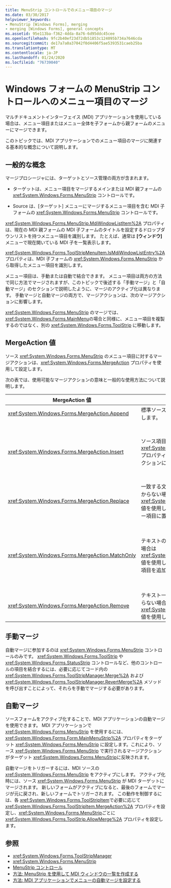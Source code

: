 ```yaml
---
title: MenuStrip コントロールでのメニュー項目のマージ
ms.date: 03/30/2017
helpviewer_keywords:
- MenuStrip [Windows Forms], merging
- merging [Windows Forms], general concepts
ms.assetid: 95e113ba-f362-4dda-8a76-6d95ddc45cee
ms.openlocfilehash: 9fc2b40ef23d72db51853c124095b734a7646cda
ms.sourcegitcommit: de17a7a0a37042f0d4406f5ae5393531caeb25ba
ms.translationtype: MT
ms.contentlocale: ja-JP
ms.lasthandoff: 01/24/2020
ms.locfileid: "76739040"
---
```

# <a name="merging-menu-items-in-the-windows-forms-menustrip-control"></a>Windows フォームの MenuStrip コントロールへのメニュー項目のマージ
マルチドキュメントインターフェイス (MDI) アプリケーションを使用している場合は、メニュー項目またはメニュー全体を子フォームから親フォームのメニューにマージできます。  
  
 このトピックでは、MDI アプリケーションでのメニュー項目のマージに関連する基本的な概念について説明します。  
  
## <a name="general-concepts"></a>一般的な概念  
 マージプロシージャには、ターゲットとソース管理の両方が含まれます。  
  
- ターゲットは、メニュー項目をマージするメインまたは MDI 親フォームの <xref:System.Windows.Forms.MenuStrip> コントロールです。  
  
- Source は、[ターゲット] メニューにマージするメニュー項目を含む MDI 子フォームの <xref:System.Windows.Forms.MenuStrip> コントロールです。  
  
 <xref:System.Windows.Forms.MenuStrip.MdiWindowListItem%2A> プロパティは、現在の MDI 親フォームの MDI 子フォームのタイトルを設定するドロップダウンリストを持つメニュー項目を識別します。 たとえば、通常は **[ウィンドウ]** メニューで現在開いている MDI 子を一覧表示します。  
  
 <xref:System.Windows.Forms.ToolStripMenuItem.IsMdiWindowListEntry%2A> プロパティは、MDI 子フォームの <xref:System.Windows.Forms.MenuStrip> から取得したメニュー項目を識別します。  
  
 メニュー項目は、手動または自動で結合できます。 メニュー項目は両方の方法で同じ方法でマージされますが、このトピックで後述する「手動マージ」と「自動マージ」のセクションで説明したように、マージのアクティブ化は異なります。 手動マージと自動マージの両方で、マージアクションは、次のマージアクションに影響します。  
  
 <xref:System.Windows.Forms.MenuStrip> のマージでは、<xref:System.Windows.Forms.MainMenu>の場合と同様に、メニュー項目を複製するのではなく、別の <xref:System.Windows.Forms.ToolStrip> に移動します。  
  
## <a name="mergeaction-values"></a>MergeAction 値  
 ソース <xref:System.Windows.Forms.MenuStrip> のメニュー項目に対するマージアクションは、<xref:System.Windows.Forms.MergeAction> プロパティを使用して設定します。  
  
 次の表では、使用可能なマージアクションの意味と一般的な使用方法について説明します。  
  
|MergeAction 値|[説明]|一般的な使用方法|  
|-----------------------|-----------------|-----------------|  
|<xref:System.Windows.Forms.MergeAction.Append>|標準ソース項目をターゲット項目のコレクションの末尾に追加します。|プログラムの一部がアクティブになったときにメニューの最後にメニュー項目を追加する。|  
|<xref:System.Windows.Forms.MergeAction.Insert>|ソース項目の <xref:System.Windows.Forms.ToolStripItem.MergeIndex%2A> プロパティによって指定された場所で、ターゲット項目のコレクションにソース項目を追加します。|プログラムの一部がアクティブになったときに、メニューの中央または先頭にメニュー項目を追加します。<br /><br /> <xref:System.Windows.Forms.ToolStripItem.MergeIndex%2A> の値が両方のメニュー項目で同じ場合は、逆順に追加されます。 元の順序を維持するには、<xref:System.Windows.Forms.ToolStripItem.MergeIndex%2A> 適切に設定します。|  
|<xref:System.Windows.Forms.MergeAction.Replace>|一致する文字列を検索します。または、一致する文字列が見つからない場合は <xref:System.Windows.Forms.ToolStripItem.MergeIndex%2A> 値を使用し、一致するターゲットメニュー項目をソースメニュー項目に置き換えます。|ターゲットメニュー項目を、同じ名前のソースメニュー項目で置き換えます。|  
|<xref:System.Windows.Forms.MergeAction.MatchOnly>|テキストの一致を検索します。テキストの一致が見つからない場合は <xref:System.Windows.Forms.ToolStripItem.MergeIndex%2A> 値を使用し、ソースからターゲットにすべてのドロップダウン項目を追加します。|メニュー項目をサブメニューに挿入または追加したり、サブメニューからメニュー項目を削除したりするメニュー構造を構築します。 たとえば、MDI 子からメイン <xref:System.Windows.Forms.MenuStrip> **[名前を付けて保存]** メニューにメニュー項目を追加できます。<br /><br /> <xref:System.Windows.Forms.MergeAction.MatchOnly> を使用すると、操作を行わなくてもメニュー構造内を移動できます。 これにより、後続の項目を評価することができます。|  
|<xref:System.Windows.Forms.MergeAction.Remove>|テキスト一致を検索します。または、テキストの一致が見つからない場合は <xref:System.Windows.Forms.ToolStripItem.MergeIndex%2A> 値を使用して、対象から項目を削除します。|ターゲット <xref:System.Windows.Forms.MenuStrip>からメニュー項目を削除します。|  
  
## <a name="manual-merging"></a>手動マージ  
 自動マージに参加するのは <xref:System.Windows.Forms.MenuStrip> コントロールのみです。 <xref:System.Windows.Forms.ToolStrip> や <xref:System.Windows.Forms.StatusStrip> コントロールなど、他のコントロールの項目を結合するには、必要に応じてコード内の <xref:System.Windows.Forms.ToolStripManager.Merge%2A> および <xref:System.Windows.Forms.ToolStripManager.RevertMerge%2A> メソッドを呼び出すことによって、それらを手動でマージする必要があります。  
  
## <a name="automatic-merging"></a>自動マージ  
 ソースフォームをアクティブ化することで、MDI アプリケーションの自動マージを使用できます。 MDI アプリケーションで <xref:System.Windows.Forms.MenuStrip> を使用するには、<xref:System.Windows.Forms.Form.MainMenuStrip%2A> プロパティをターゲット <xref:System.Windows.Forms.MenuStrip> に設定します。これにより、ソース <xref:System.Windows.Forms.MenuStrip> で実行されるマージアクションがターゲット <xref:System.Windows.Forms.MenuStrip>に反映されます。  
  
 自動マージをトリガーするには、MDI ソースの <xref:System.Windows.Forms.MenuStrip> をアクティブにします。 アクティブ化時には、ソース <xref:System.Windows.Forms.MenuStrip> が MDI ターゲットにマージされます。 新しいフォームがアクティブになると、最後のフォームでマージが元に戻され、新しいフォームでトリガーされます。 この動作を制御するには、各 <xref:System.Windows.Forms.ToolStripItem>で必要に応じて <xref:System.Windows.Forms.ToolStripItem.MergeAction%2A> プロパティを設定し、<xref:System.Windows.Forms.MenuStrip>ごとに <xref:System.Windows.Forms.ToolStrip.AllowMerge%2A> プロパティを設定します。  
  
## <a name="see-also"></a>参照

- <xref:System.Windows.Forms.ToolStripManager>
- <xref:System.Windows.Forms.MenuStrip>
- [MenuStrip コントロール](menustrip-control-windows-forms.md)
- [方法: MenuStrip を使用して MDI ウィンドウの一覧を作成する](how-to-create-an-mdi-window-list-with-menustrip-windows-forms.md)
- [方法: MDI アプリケーションでメニューの自動マージを設定する](how-to-set-up-automatic-menu-merging-for-mdi-applications.md)
